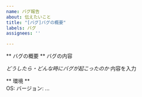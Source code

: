```yaml
---
name: バグ報告
about: 伝えたいこと
title: "[バグ]バグの概要"
labels: バグ
assignees: ''

---
```


** バグの概要 **
バグの内容

*どうしたら・どんな時にバグが起こったのか*
内容を入力

** 環境 **  
OS:
バージョン:
...
